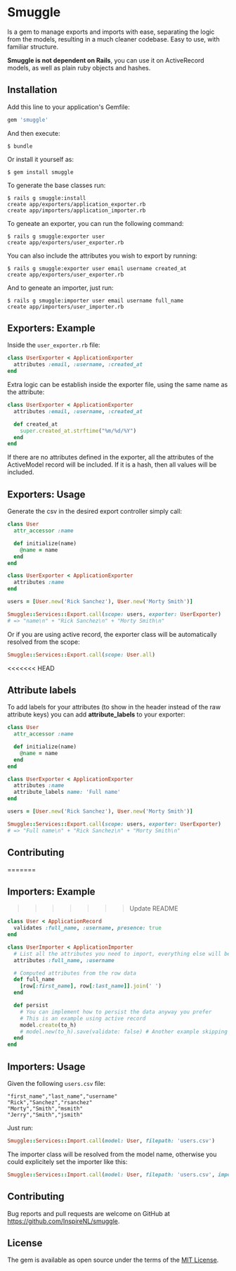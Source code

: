 # Smuggle

Is a gem to manage exports and imports with ease, separating the logic from the models, resulting in a much cleaner codebase. Easy to use, with familiar structure.

**Smuggle is not dependent on Rails**, you can use it on ActiveRecord models, as well as plain ruby objects and hashes.

## Installation

Add this line to your application's Gemfile:

```ruby
gem 'smuggle'
```

And then execute:

```
$ bundle
```

Or install it yourself as:

```
$ gem install smuggle
```

To generate the base classes run:

```
$ rails g smuggle:install
create app/exporters/application_exporter.rb
create app/importers/application_importer.rb
```

To geneate an exporter, you can run the following command:

```
$ rails g smuggle:exporter user
create app/exporters/user_exporter.rb
```

You can also include the attributes you wish to export by running:

```
$ rails g smuggle:exporter user email username created_at
create app/exporters/user_exporter.rb
```

And to geneate an importer, just run:

```
$ rails g smuggle:importer user email username full_name
create app/importers/user_importer.rb
```

## Exporters: Example

Inside the `user_exporter.rb` file:

```ruby
class UserExporter < ApplicationExporter
  attributes :email, :username, :created_at
end
```

Extra logic can be establish inside the exporter file, using the same name as the attribute:

```ruby
class UserExporter < ApplicationExporter
  attributes :email, :username, :created_at

  def created_at
    super.created_at.strftime("%m/%d/%Y")
  end
end
```

If there are no attributes defined in the exporter, all the attributes of the ActiveModel record will be included.
If it is a hash, then all values will be included.

## Exporters: Usage

Generate the csv in the desired export controller simply call:

```ruby
class User
  attr_accessor :name

  def initialize(name)
    @name = name
  end
end

class UserExporter < ApplicationExporter
  attributes :name
end

users = [User.new('Rick Sanchez'), User.new('Morty Smith')]

Smuggle::Services::Export.call(scope: users, exporter: UserExporter)
# => "name\n" + "Rick Sanchez\n" + "Morty Smith\n"
```

Or if you are using active record, the exporter class will be automatically resolved from the scope:

```ruby
Smuggle::Services::Export.call(scope: User.all)
```

<<<<<<< HEAD
## Attribute labels

To add labels for your attributes (to show in the header instead of the raw attribute keys) you can add **attribute_labels** to your exporter:

``` ruby
class User
  attr_accessor :name

  def initialize(name)
    @name = name
  end
end

class UserExporter < ApplicationExporter
  attributes :name
  attribute_labels name: 'Full name'
end

users = [User.new('Rick Sanchez'), User.new('Morty Smith')]

Smuggle::Services::Export.call(scope: users, exporter: UserExporter)
# => "Full name\n" + "Rick Sanchez\n" + "Morty Smith\n"
```

## Contributing
=======
## Importers: Example
>>>>>>> Update README

```ruby
class User < ApplicationRecord
  validates :full_name, :username, presence: true
end

class UserImporter < ApplicationImporter
  # List all the attributes you need to import, everything else will be ignored
  attributes :full_name, :username

  # Computed attributes from the row data
  def full_name
    [row[:first_name], row[:last_name]].join(' ')
  end

  def persist
    # You can implement how to persist the data anyway you prefer
    # This is an example using active record
    model.create(to_h)
    # model.new(to_h).save(validate: false) # Another example skipping validations
  end
end
```

## Importers: Usage

Given the following `users.csv` file:

```
"first_name","last_name","username"
"Rick","Sanchez","rsanchez"
"Morty","Smith","msmith"
"Jerry","Smith","jsmith"
```

Just run:

```ruby
Smuggle::Services::Import.call(model: User, filepath: 'users.csv')
```

The importer class will be resolved from the model name, otherwise you could explicitely set the importer like this:

```ruby
Smuggle::Services::Import.call(model: User, filepath: 'users.csv', importer: UserImporter)
```

## Contributing

Bug reports and pull requests are welcome on GitHub at https://github.com/InspireNL/smuggle.

## License

The gem is available as open source under the terms of the [MIT License](http://opensource.org/licenses/MIT).
